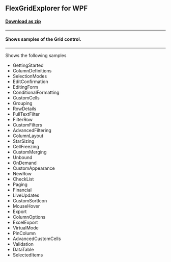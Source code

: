 ## FlexGridExplorer for WPF
#### [Download as zip](https://grapecity.github.io/DownGit/#/home?url=https://github.com/GrapeCity/ComponentOne-WPF-Samples/tree/master/NET_6/Grid/FlexGridExplorer)
____
#### Shows samples of the Grid control.
____
Shows the following samples


* GettingStarted
* ColumnDefinitions
* SelectionModes
* EditConfirmation
* EditingForm
* ConditionalFormatting
* CustomCells
* Grouping
* RowDetails
* FullTextFilter
* FilterRow
* CustomFilters
* AdvancedFiltering
* ColumnLayout
* StarSizing
* CellFreezing
* CustomMerging
* Unbound
* OnDemand
* CustomAppearance
* NewRow
* CheckList
* Paging
* Financial
* LiveUpdates
* CustomSortIcon
* MouseHover
* Export
* ColumnOptions
* ExcelExport
* VirtualMode
* PinColumn
* AdvancedCustomCells
* Validation
* DataTable
* SelectedItems
